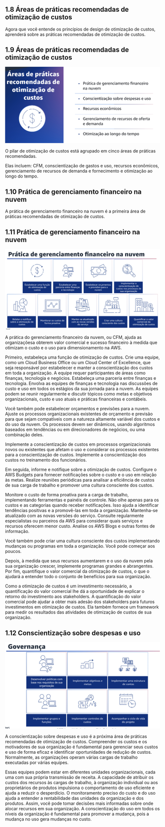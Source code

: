 ## 1.8 Áreas de práticas recomendadas de otimização de custos

Agora que você entende os princípios de design de otimização de custos, aprenderá sobre as práticas recomendadas de otimização de custos.

## 1.9 Áreas de práticas recomendadas de otimização de custos

![alt text](image-3.png)

O pilar de otimização de custos está agrupado em cinco áreas de práticas recomendadas.

Elas incluem: CFM, conscientização de gastos e uso, recursos econômicos, gerenciamento de recursos de demanda e fornecimento e otimização ao longo do tempo.

## 1.10 Prática de gerenciamento financeiro na nuvem

A prática de gerenciamento financeiro na nuvem é a primeira área de práticas recomendadas de otimização de custos.

## 1.11 Prática de gerenciamento financeiro na nuvem

![alt text](image-4.png)

A prática do gerenciamento financeiro da nuvem, ou CFM, ajuda as organizaçõesa obterem valor comercial e sucesso financeiro à medida que otimizam o custo e  o uso para dimensionamento na AWS.

Primeiro, estabeleça uma função de otimização de custos. Crie uma equipe, como um Cloud Business Office ou um Cloud Center of Excellence, que seja responsável por estabelecer e manter a conscientização dos custos em toda a organização. A equipe requer participantes de áreas como finanças, tecnologia e negócios.
Estabeleça uma parceria entre finanças e tecnologia. Envolva as equipes de finanças e tecnologia nas discussões de custo e uso em todos os estágios da sua jornada para a nuvem. As equipes podem se reunir regularmente e discutir tópicos como metas e objetivos organizacionais, custo e uso atuais e práticas financeiras e contábeis.

Você também pode estabelecer orçamentos e previsões para a nuvem. Ajuste os processos organizacionais existentes de orçamento e previsão para que sejam compatíveis com a natureza altamente variável dos custos e do uso da nuvem.
Os processos devem ser dinâmicos, usando algoritmos baseados em tendências ou em direcionadores de negócios, ou uma combinação deles.

Implemente a conscientização de custos em processos organizacionais novos ou existentes que afetam o uso e considerar os processos existentes para a conscientização de
custos. Implemente a conscientização dos custos no treinamento dos funcionários.

Em seguida, informe e notifique sobre a otimização de custos. Configure o AWS Budgets para fornecer notificações sobre o custo e o uso em relação às metas.
Realize reuniões periódicas para analisar a eficiência de custos de sua carga de trabalho e promover uma cultura consciente dos custos.

Monitore o custo de forma proativa para a carga de trabalho, implementando ferramentas e painéis de controle. Não olhe apenas para os custos e as categorias quando receber notificações. Isso ajuda a identificar tendências positivas e a promovê-las em toda a organização. Mantenha-se atualizado com as novas versões do serviço. Consulte regularmente especialistas ou parceiros da AWS para considerar quais serviços e recursos oferecem menor custo. Analise os AWS Blogs e outras fontes de informação.

Você também pode criar uma cultura consciente dos custos implementando mudanças ou programas em toda a organização. Você pode começar aos poucos.

Depois, à medida que seus recursos aumentarem e o uso da nuvem pela sua organização crescer, implemente programas grandes e abrangentes. Por fim, quantifique o valor comercial da otimização de custos, o que o ajudará a entender todo o conjunto de benefícios para sua organização.

Como a otimização de custos é um investimento necessário, a quantificação do valor comercial lhe dá a oportunidade de explicar o retorno do investimento aos stakeholders. A quantificação do valor comercial pode ajudar a obter mais adesão dos stakeholders para futuros investimentos em otimização de custos.
Ela também fornece um framework para medir os resultados das atividades de otimização de custos de sua organização.

## 1.12 Conscientização sobre despesas e uso

![alt text](image-5.png)

A conscientização sobre despesas e uso é a próxima área de práticas recomendadas de otimização de custos. Compreender os custos e os motivadores de sua organização é fundamental para gerenciar seus custos e uso de forma eficaz e identificar oportunidades de redução de custos. Normalmente, as organizações operam várias cargas de trabalho executadas por várias equipes.

Essas equipes podem estar em diferentes unidades organizacionais, cada uma com sua própria transmissão de receita.
A capacidade de atribuir os custos dos recursos às cargas de trabalho, à organização individual ou aos proprietários de produtos impulsiona o comportamento de uso eficiente e ajuda a reduzir o desperdício.
O monitoramento preciso do custo e do uso ajuda a entender a rentabilidade das unidades da organização e dos produtos. Assim, você pode tomar decisões mais informadas sobre onde alocar recursos em sua organização. A conscientização do uso em todos os níveis da organização é fundamental para promover a mudança, pois a mudança no uso gera mudanças no custo.
